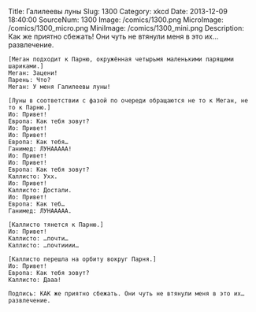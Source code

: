 Title: Галилеевы луны 
Slug: 1300 
Category: xkcd 
Date: 2013-12-09 18:40:00 
SourceNum: 1300 
Image: /comics/1300.png 
MicroImage: /comics/1300_micro.png 
MiniImage: /comics/1300_mini.png 
Description: Как же приятно сбежать! Они чуть не втянули меня в это их… развлечение. 



    [Меган подходит к Парню, окружённая четырьмя маленькими парящими шариками.]
    Меган: Зацени!
    Парень: Что?
    Меган: У меня Галилеевы луны!

    [Луны в соответствии с фазой по очереди обращаются не то к Меган, не то к Парню.]
    Ио: Привет!
    Европа: Как тебя зовут?
    Ио: Привет!
    Ио: Привет!
    Европа: Как тебя…
    Ганимед: ЛУНААААА!
    Ио: Привет!
    Ио: Привет!
    Европа: Как тебя зовут?
    Каллисто: Ухх.
    Ио: Привет!
    Каллисто: Достали.
    Ио: Привет!
    Европа: Как теб…
    Ганимед: ЛУНААААА.

    [Каллисто тянется к Парню.]
    Ио: Привет!
    Каллисто: …почти…
    Каллисто: …почтииии…

    [Каллисто перешла на орбиту вокруг Парня.]
    Ио: Привет!
    Европа: Как тебя зовут?
    Каллисто: Дааа!

    Подпись: КАК же приятно сбежать. Они чуть не втянули меня в это их… развлечение.
